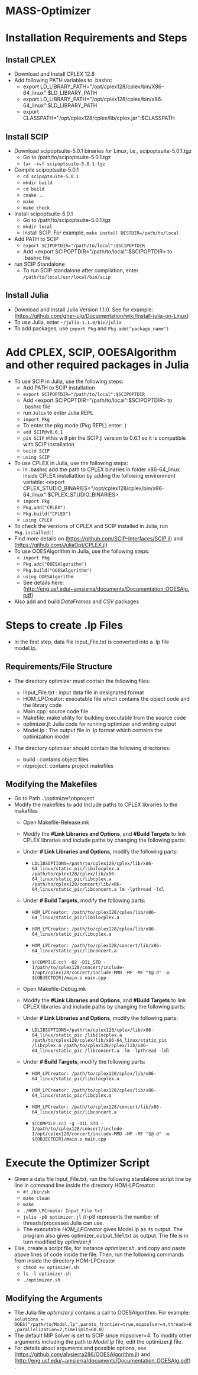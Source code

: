 # MASS-Optimizer

# Installation Requirements and Steps

## Install CPLEX
* Download and Install CPLEX 12.8
* Add following PATH variables to .bashrc
    * export LD_LIBRARY_PATH="/opt/cplex128/cplex/bin/X86-64_linux":$LD_LIBRARY_PATH 
    * export LD_LIBRARY_PATH="/opt/cplex128/cplex/bin/x86-64_linux":$LD_LIBRARY_PATH 
    * export CLASSPATH="/opt/cplex128/cplex/lib/cplex.jar":$CLASSPATH

## Install SCIP
* Download scipoptsuite-5.0.1 binaries for Linux, i.e., scipoptsuite-5.0.1.tgz 
    * Go to /path/to/scipoptsuite-5.0.1.tgz
    * `tar -xvf scipoptsuite-5.0.1.tgz`
* Compile scipoptsuite-5.0.1
    * `cd scipoptsuite-5.0.1`
    * `mkdir build`
    * `cd build`
    * `cmake ..`
    * `make`
    * `make check`
* Install scipoptsuite-5.0.1
    * Go to /path/to/scipoptsuite-5.0.1.tgz
    * `mkdir local`
    * Install SCIP. For example, `make install DESTDIR=/path/to/local`
* Add PATH to SCIP  
    * `export SCIPOPTDIR="/path/to/local":$SCIPOPTDIR`
    * Add <export SCIPOPTDIR="/path/to/local":$SCIPOPTDIR> to .bashrc file 
* run SCIP Standalone  
    * To run SCIP standalone after compilation, enter `/path/to/local/usr/local/bin/scip`
  
## Install Julia
* Download and install Julia Version 1.1.0. See for example: (https://github.com/gher-ulg/Documentation/wiki/Install-julia-on-Linux)
* To use Julia, enter `~/julia-1.1.0/bin/julia`
* To add packages, use `import Pkg` and `Pkg.add("package_name")`

# Add CPLEX, SCIP, OOESAlgorithm and other required packages in Julia
* To use SCIP in Julia, use the following steps:
    * Add PATH to SCIP installation  
    * `export SCIPOPTDIR="/path/to/local":$SCIPOPTDIR`
    * Add <export SCIPOPTDIR="/path/to/local":$SCIPOPTDIR> to .bashrc file
    * run `Julia` to enter Julia REPL
    * `import Pkg`
    *  To enter the pkg mode (Pkg REPL) enter: `]` 
    * `add SCIP@v0.6.1`
    * `pin SCIP`  #this will pin the SCIP.jl version to 0.6.1 so it is compatible with SCIP installation
    * `build SCIP`
    * `using SCIP`
* To use CPLEX in Julia, use the following steps:
    * In .bashrc add the path to CPLEX binaries in folder x86-64_linux inside CPLEX installattion by adding the following environment variable: <export CPLEX_STUDIO_BINARIES="/opt/cplex128/cplex/bin/x86-64_linux":$CPLEX_STUDIO_BINARIES>
    * `import Pkg`
    * `Pkg.add("CPLEX")`
    * `Pkg.build("CPLEX")`
    * `using CPLEX`
 * To check the versions of CPLEX and SCIP installed in Julia, run `Pkg.installed()`
 * Find more details on (https://github.com/SCIP-Interfaces/SCIP.jl) and (https://github.com/JuliaOpt/CPLEX.jl)
 * To use OOESAlgorithm in Julia, use the following steps:
    * `import Pkg`
    * `Pkg.add("OOESAlgorithm")`
    * `Pkg.build("OOESAlgorithm")`
    * `using OOESAlgorithm`
    * See details here: (http://eng.usf.edu/~amsierra/documents/Documentation_OOESAlg.pdf)
 * Also add and build _DataFrames_ and _CSV_ packages
  
# Steps to create .lp Files
* In the first step, data file Input_File.txt is converted into a .lp file model.lp. 
  
## Requirements/File Structure
* The directory optimizer must contain the following files: 
    * Input_File.txt : input data file in designated format
    * HOM_LPCreator: executable file which contains the object code and the library code
    *	Main.cpp: source code file
    *	Makefile: make utility for building executable from the source code
    * optimizer.jl: Julia code for running optimizer and writing output
    * Model.lp : The output file in .lp format which contains the optimization model

* The directory optimizer should contain the following directories: 
    * build : contains object files
    *	nbproject: contains project makefiles
    
## Modifying the Makefiles
*	Go to Path ..\optimizer\nbproject
* Modify the makefiles to add Include paths to CPLEX libraries to the makefiles
    * Open Makefile-Release.mk
    * Modify the **#Link Libraries and Options**, and **#Build Targets** to link CPLEX libraries and include paths by changing the following parts:<br/>
    * Under **# Link Libraries and Options**, modify the following parts: <br/>
        * `LDLIBSOPTIONS=/path/to/cplex128/cplex/lib/x86-64_linux/static_pic/libilocplex.a /path/to/cplex128/cplex/lib/x86-64_linux/static_pic/libcplex.a /path/to/cplex128/concert/lib/x86-64_linux/static_pic/libconcert.a lm -lpthread -ldl`<br/>
    * Under **# Build Targets**, modify the following parts: <br/>
        * `HOM_LPCreator: /path/to/cplex128/cplex/lib/x86-64_linux/static_pic/libilocplex.a`

        * `HOM_LPCreator: /path/to/cplex128/cplex/lib/x86-64_linux/static_pic/libcplex.a`

        * `HOM_LPCreator: /path/to/cplex128/concert/lib/x86-64_linux/static_pic/libconcert.a`
    
        * `$(COMPILE.cc) -O2 -DIL_STD -I/path/to/cplex128/concert/include-I/opt/cplex128/concert/include-MMD -MP -MF "$@.d" -o ${OBJECTDIR}/main.o main.cpp`
  
    * Open Makefile-Debug.mk
    * Modify the **#Link Libraries and Options**, and **#Build Targets** to link CPLEX libraries and include paths by changing the following parts:<br/>
    * Under **# Link Libraries and Options**, modify the following parts: <br/>
        * `LDLIBSOPTIONS=/path/to/cplex128/cplex/lib/x86-64_linux/static_pic /libilocplex.a /path/to/cplex128/cplex/lib/x86-64_linux/static_pic /libcplex.a /path/to/cplex128/cplex/lib/x86-64_linux/static_pic /libconcert.a -lm -lpthread -ldl`
    * Under **# Build Targets**, modify the following parts: <br/>
        * `HOM_LPCreator: /path/to/cplex128/cplex/lib/x86-64_linux/static_pic/libilocplex.a`

        * `HOM_LPCreator: /path/to/cplex128/cplex/lib/x86-64_linux/static_pic/libcplex.a`

        * `HOM_LPCreator: /path/to/cplex128/concert/lib/x86-64_linux/static_pic/libconcert.a`

        * `$(COMPILE.cc) -g -DIL_STD -I/path/to/cplex128/concert/include-I/opt/cplex128/concert/include-MMD -MP -MF "$@.d" -o ${OBJECTDIR}/main.o main.cpp`

# Execute the Optimizer Script
* Given a data file Input_File.txt, run the following standalone script line by line in command line inside the directory HOM-LPCreator:
    * `#! /bin/sh`
    * `make clean`
    * `make`
    * `./HOM_LPCreator Input_File.txt`
    * `julia -p8 optimizer.jl`  //-p8 represents the number of threads/processes Julia can use.  
    * The executable _HOM_LPCreator_ gives Model.lp as its output. The program also gives optimizer_output_file1.txt as output. The file is in turn modified by _optimizer.jl_
* Else, create a _script_ file, for instance _optimizer.sh_, and copy and paste above lines of code inside the file. Then, run the following commands from inside the directory HOM-LPCreator
    * `chmod +x optimizer.sh`
    * `ls -l optimizer.sh`
    * `./optimizer.sh`

## Modifying the Arguments
* The Julia file _optimizer.jl_ contains a call to OOESAlgorithm. For example:  
`solutions = OOES("/path/to/Model.lp",pareto_frontier=true,mipsolver=4,threads=8,parallelization=2,timelimit=60.0)`
* The default MIP Solver is set to SCIP since mipsolver=4. To modify other arguments including the path to _Model.lp_ file, edit the optimizer.jl file.
* For details about arguments and possible options, see (https://github.com/alvsierra286/OOESAlgorithm.jl) and (http://eng.usf.edu/~amsierra/documents/Documentation_OOESAlg.pdf). 
  
